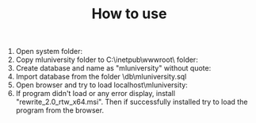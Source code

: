 <p align="center">
    <h1 align="center">How to use</h1>
    <br>
</p>

1. Open system folder:
2. Copy mluniversity folder to C:\inetpub\wwwroot\ folder:
3. Create database and name as "mluniversity" without quote:
4. Import database from the folder \db\mluniversity.sql
5. Open browser and try to load localhost\mluniversity:
6. If program didn't load or any error display, install "rewrite_2.0_rtw_x64.msi". Then if successfully installed try to load the program from the browser.
